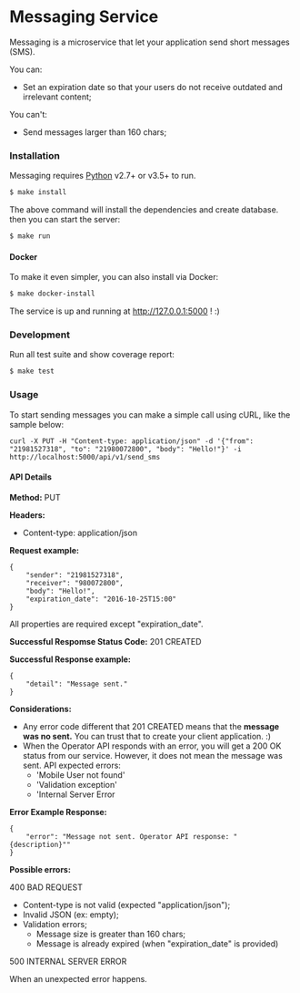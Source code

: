 # Messaging Service

Messaging is a microservice that let your application send short messages (SMS).

You can:
  - Set an expiration date so that your users do not receive outdated and irrelevant content;

You can't:
  - Send messages larger than 160 chars;

### Installation

Messaging requires [Python](https://python.org/) v2.7+ or v3.5+ to run.

```sh
$ make install
```

The above command will install the dependencies and create database.
then you can start the server:

```sh
$ make run
```

#### Docker

To make it even simpler, you can also install via Docker:

```sh
$ make docker-install
```

The service is up and running at http://127.0.0.1:5000 ! :)

### Development

Run all test suite and show coverage report:

```sh
$ make test
```

### Usage

To start sending messages you can make a simple call using cURL, like the sample below:

  ```shell
  curl -X PUT -H "Content-type: application/json" -d '{"from": "21981527318", "to": "21980072800", "body": "Hello!"}' -i http://localhost:5000/api/v1/send_sms
  ```

#### API Details

**Method:** PUT

**Headers:**
   - Content-type: application/json

**Request example:**

    {
        "sender": "21981527318",
        "receiver": "980072800",
        "body": "Hello!",
        "expiration_date": "2016-10-25T15:00"
    }

All properties are required except "expiration_date".

**Successful Respomse Status Code:** 201 CREATED

**Successful Response example:**

    {
        "detail": "Message sent."
    }

**Considerations:**
- Any error code different that 201 CREATED means that the **message was no sent.** You can trust that to create your client application. :)
- When the Operator API responds with an error, you will get a 200 OK status from our service. However, it does not mean the message was sent. API expected errors:
	- 'Mobile User not found'
	- 'Validation exception'
	- 'Internal Server Error

**Error Example Response:**

    {
        "error": "Message not sent. Operator API response: "{description}""
    }

**Possible errors:**

400 BAD REQUEST

- Content-type is not valid (expected "application/json");
- Invalid JSON (ex: empty);
- Validation errors;
	- Message size is greater than 160 chars;
	- Message is already expired (when "expiration_date" is provided)

500 INTERNAL SERVER ERROR

When an unexpected error happens.
